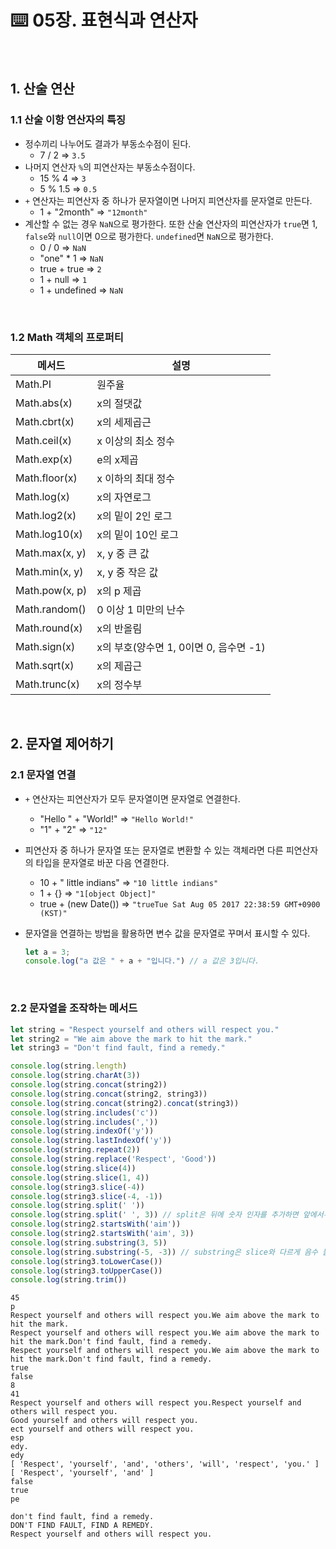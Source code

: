 # :keyboard: 05장. 표현식과 연산자

<br>

## 1. 산술 연산

### 1.1 산술 이항 연산자의 특징

- 정수끼리 나누어도 결과가 부동소수점이 된다.
  - 7 / 2 => `3.5`
- 나머지 연산자 `%`의 피연산자는 부동소수점이다.
  - 15 % 4 => `3`
  - 5 % 1.5 => `0.5`
- `+` 연산자는 피연산자 중 하나가 문자열이면 나머지 피연산자를 문자열로 만든다.
  - 1 + "2month" => `"12month"`
- 계산할 수 없는 경우 `NaN`으로 평가한다. 또한 산술 연산자의 피연산자가 `true`면 1, `false`와 `null`이면 0으로 평가한다. `undefined`면 `NaN`으로 평가한다.
  - 0 / 0 => `NaN`
  - "one" * 1 => `NaN`
  - true + true => `2`
  - 1 + null => `1`
  - 1 + undefined => `NaN`

<br>

### 1.2 Math 객체의 프로퍼티

| 메서드         | 설명                                   |
| -------------- | -------------------------------------- |
| Math.PI        | 원주율                                 |
| Math.abs(x)    | x의 절댓값                             |
| Math.cbrt(x)   | x의 세제곱근                           |
| Math.ceil(x)   | x 이상의 최소 정수                     |
| Math.exp(x)    | e의 x제곱                              |
| Math.floor(x)  | x 이하의 최대 정수                     |
| Math.log(x)    | x의 자연로그                           |
| Math.log2(x)   | x의 밑이 2인 로그                      |
| Math.log10(x)  | x의 밑이 10인 로그                     |
| Math.max(x, y) | x, y 중 큰 값                          |
| Math.min(x, y) | x, y 중 작은 값                        |
| Math.pow(x, p) | x의 p 제곱                             |
| Math.random()  | 0 이상 1 미만의 난수                   |
| Math.round(x)  | x의 반올림                             |
| Math.sign(x)   | x의 부호(양수면 1, 0이면 0, 음수면 -1) |
| Math.sqrt(x)   | x의 제곱근                             |
| Math.trunc(x)  | x의 정수부                             |

<br>

## 2. 문자열 제어하기

### 2.1 문자열 연결

- `+` 연산자는 피연산자가 모두 문자열이면 문자열로 연결한다.

  - "Hello " + "World!" => `"Hello World!"`
  - "1" + "2" => `"12"`

- 피연산자 중 하나가 문자열 또는 문자열로 변환할 수 있는 객체라면 다른 피연산자의 타입을 문자열로 바꾼 다음 연결한다.

  - 10 + " little indians" => `"10 little indians"`
  - 1 + {} => `"1[object Object]"`
  - true + (new Date()) => `"trueTue Sat Aug 05 2017 22:38:59 GMT+0900 (KST)"`

- 문자열을 연결하는 방법을 활용하면 변수 값을 문자열로 꾸며서 표시할 수 있다.

  ```javascript
  let a = 3;
  console.log("a 값은 " + a + "입니다.") // a 값은 3입니다.
  ```

<br>

### 2.2 문자열을 조작하는 메서드

```javascript
let string = "Respect yourself and others will respect you."
let string2 = "We aim above the mark to hit the mark."
let string3 = "Don't find fault, find a remedy."

console.log(string.length)
console.log(string.charAt(3))
console.log(string.concat(string2))
console.log(string.concat(string2, string3))
console.log(string.concat(string2).concat(string3))
console.log(string.includes('c'))
console.log(string.includes(','))
console.log(string.indexOf('y'))
console.log(string.lastIndexOf('y'))
console.log(string.repeat(2))
console.log(string.replace('Respect', 'Good'))
console.log(string.slice(4))
console.log(string.slice(1, 4))
console.log(string3.slice(-4))
console.log(string3.slice(-4, -1))
console.log(string.split(' '))
console.log(string.split(' ', 3)) // split은 뒤에 숫자 인자를 추가하면 앞에서부터 n개의 원소만 출력
console.log(string2.startsWith('aim'))
console.log(string2.startsWith('aim', 3))
console.log(string.substring(3, 5))
console.log(string.substring(-5, -3)) // substring은 slice와 다르게 음수 불가능
console.log(string3.toLowerCase())
console.log(string3.toUpperCase())
console.log(string.trim())
```

```
45
p
Respect yourself and others will respect you.We aim above the mark to hit the mark.
Respect yourself and others will respect you.We aim above the mark to hit the mark.Don't find fault, find a remedy.
Respect yourself and others will respect you.We aim above the mark to hit the mark.Don't find fault, find a remedy.
true
false
8
41
Respect yourself and others will respect you.Respect yourself and others will respect you.
Good yourself and others will respect you.
ect yourself and others will respect you.
esp
edy.
edy
[ 'Respect', 'yourself', 'and', 'others', 'will', 'respect', 'you.' ]
[ 'Respect', 'yourself', 'and' ]
false
true
pe

don't find fault, find a remedy.
DON'T FIND FAULT, FIND A REMEDY.
Respect yourself and others will respect you.
```

